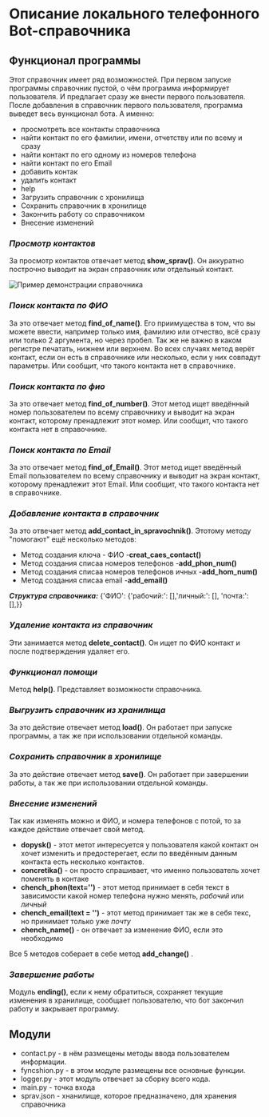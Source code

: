 # Описание локального телефонного Bot-справочника

## Функционал программы

Этот справочник имеет ряд возможностей. При первом запуске программы справочник пустой, о чём программа информирует пользователя. И предлагает сразу же внести первого пользователя. После добавления в справочник первого пользователя, программа выведет весь вункционал бота. А именно:

- просмотреть все контакты справочника
- найти контакт по его фамилии, имени, отчетству или по всему и сразу
- найти контакт по его одному из номеров телефона
- найти контакт по его Email
- добавить контак
- удалить контакт
- help
- Загрузить справочник с хронилища
- Сохранить справочник в хронилище
- Закончить работу со справочником
- Внесение изменений

### *Просмотр контактов*

За просмотр контактов отвечает метод **show_sprav()**. Он аккуратно построчно выводит на экран справочник или отдельный контакт.

![Пример демонстрации справочника](Пример_вывода.png)

### *Поиск контакта по ФИО*

За это отвечает метод **find_of_name()**. Его приимущества в том, что вы можете ввести, например только имя, фамилию или отчество, всё сразу или только 2 аргумента, но через пробел. Так же не важно в каком регистре печатать, нижнем или верхнем. Во всех случаях метод верёт контакт, если он есть в справочнике или несколько, если у них совпадут параметры. Или сообщит, что такого контакта нет в справочнике.

### *Поиск контакта по фио*

За это отвечает метод **find_of_number()**. Этот метод ищет введённый номер пользователем по всему справочнику и выводит на экран контакт, которому пренадлежит этот номер. Или сообщит, что такого контакта нет в справочнике.

### *Поиск контакта по Email*

За это отвечает метод **find_of_Email()**. Этот метод ищет введённый Email пользователем по всему справочнику и выводит на экран контакт, которому пренадлежит этот Email. Или сообщит, что такого контакта нет в справочнике.

### *Добавление контакта в справочник*

За это отвечает метод **add_contact_in_spravochnik()**. Этотому методу "помогают" ещё несколько методов:

- Метод создания ключа - ФИО -**creat_caes_contact()**
- Метод создания списаа номеров телефонов -**add_phon_num()**
- Метод создания списаа номеров телефонов ичных -**add_hom_num()**
- Метод создания списаа email -**add_email()**

***Структура справочника:***  {'ФИО': {'рабочий:': [],'личный:': [], 'почта:': [],}}

### *Удаление контакта из справочник*

Эти занимается метод **delete_contact()**. Он ищет по ФИО контакт и после подтверждения удаляет его.

### *Функционал помощи*

Метод **help()**. Представляет возможности справочника.

### *Выгрузить справочник из хранилища*

За это действие отвечает метод **load()**. Он работает при запуске программы, а так же при использовании отдельной команды.

### *Сохранить справочник в хронилище*

За это действие отвечает метод **save()**. Он работает при завершении работы, а так же при использовании отдельной команды.

### *Внесение изменений*

Так как изменять можно и ФИО, и номера телефонов с потой, то за каждое действие отвечает свой метод.

- **dopysk()** - этот метот интересуется у пользователя какой контакт он хочет изменить и предостерегает, если по введённым данным контакта есть несколько контактов.
- **concretika()** - он просто спрашивает, что именно пользователь хочет поменять в контаке
- **chench_phon(text='')** - этот метод принимает в себя текст в зависимости какой номер телефона нужно менять, *рабочий* или *личный*
- **chench_email(text = '')** - этот метод принимает так же в себя текс, но принимает только уже *почту*
- **chench_name()** - он отвечает за изменение ФИО, если это необходимо

Все 5 методов соберает в себе метод **add_change()** .

### *Завершение работы*

Модуль **ending()**, если к нему обратиться, сохраняет текущие изменения в хранилище, сообщает пользователю, что бот закончил работу и закрывает программу.

## Модули

- contact.py - в нём размещены методы ввода пользователем информации.
- fyncshion.py - в этом модуле размещены все основные функции.
- logger.py - этот модуль отвечает за сборку всего кода.
- main.py - точка входа
- sprav.json - хнанилище, которое предназначено, для хранения справочника
